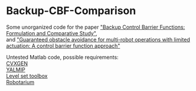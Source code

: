 # Backup-CBF-Comparison
Some unorganized code for the paper ["Backup Control Barrier Functions: Formulation and Comparative Study"](https://ieeexplore.ieee.org/stamp/stamp.jsp?arnumber=9683111),\
and ["Guaranteed obstacle avoidance for multi-robot operations with limited actuation: A control barrier function approach"](https://ieeexplore.ieee.org/stamp/stamp.jsp?arnumber=9112342)

Untested Matlab code, possible requirements:\
[CVXGEN](https://cvxgen.com/docs/index.html)\
[YALMIP](https://yalmip.github.io/)\
[Level set toolbox](https://www.cs.ubc.ca/~mitchell/ToolboxLS/)\
[Robotarium](https://www.robotarium.gatech.edu/)

